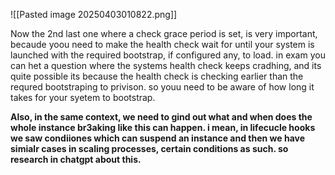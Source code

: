 ![[Pasted image 20250403010822.png]]

Now the 2nd last one where a check grace period is set, is very important, becaude yoou need to make the health check wait for until your system is launched with the required bootstrap, if configured any, to load. 
in exam you can het a question where the systems health check keeps cradhing, and its quite possible its because the health check is checking earlier than the requred bootstraping to privison. so youu need to be aware of how long it takes for your syetem to bootstrap.

**Also, in the same context, we need to gind out what and when does the whole instance br3aking like this can happen. i mean, in lifecucle hooks we saw condiiones which can suspend an instance and then we have simialr cases in scaling processes, certain conditions as such. so research in chatgpt about this.**

